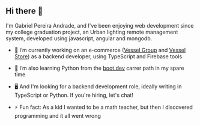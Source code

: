 ## Hi there 👋

I'm Gabriel Pereira Andrade, and I've been enjoying web development since my college graduation project, an Urban lighting remote management system, developed using javascript, angular and mongodb.

- 🔭 I’m currently working on an e-commerce ([Vessel Group](https://www.grupovessel.com) and [Vessel Store](https://loja.grupovessel.com)) as a backend developer, using TypeScript and Firebase tools
- 🌱 I’m also learning Python from the [boot.dev](https://www.boot.dev/tracks/backend) carrer path in my spare time
- 🖥️ And I'm looking for a backend development role, ideally writing in TypeScript or Python. If you're hiring, let's chat!

- ⚡ Fun fact: As a kid I wanted to be a math teacher, but then I discovered programming and it all went wrong

<!--
**Gabrizz/Gabrizz** is a ✨ _special_ ✨ repository because its `README.md` (this file) appears on your GitHub profile.

Here are some ideas to get you started:

- 🔭 I’m currently working on ...
- 🌱 I’m currently learning ...
- 👯 I’m looking to collaborate on ...
- 🤔 I’m looking for help with ...
- 💬 Ask me about ...
- 📫 How to reach me: ...
- 😄 Pronouns: ...
- ⚡ Fun fact: ...
-->

